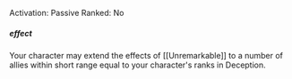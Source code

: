 Activation: Passive
Ranked: No
##### effect
Your character may extend the effects of
[[Unremarkable]] to a number of allies within
short range equal to your character's ranks in
Deception.

